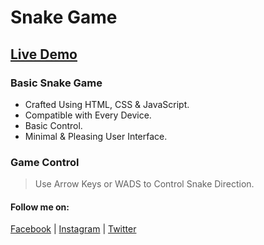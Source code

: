 # Snake Game
## [Live Demo](https://mahin-codes.github.io/snake/)
### Basic Snake Game
- Crafted Using HTML, CSS & JavaScript.
- Compatible with Every Device.
- Basic Control.
- Minimal & Pleasing User Interface.
### Game Control
> Use Arrow Keys or WADS to Control Snake Direction.

#### Follow me on:
[Facebook](https://www.facebook.com/md.mussanna.bin.sharif) | [Instagram](https://www.instagram.com/md_mussanna_bin_sharif) | [Twitter](https://twitter.com/mahin_tweets)
